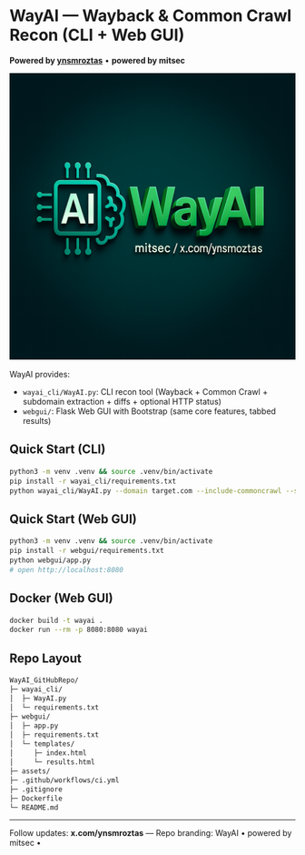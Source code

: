 # WayAI — Wayback & Common Crawl Recon (CLI + Web GUI)
**Powered by [ynsmroztas](https://x.com/ynsmroztas)** • **powered by mitsec**

![WayAI Logo](assets/wayai_logo.png)

WayAI provides:
- `wayai_cli/WayAI.py`: CLI recon tool (Wayback + Common Crawl + subdomain extraction + diffs + optional HTTP status)
- `webgui/`: Flask Web GUI with Bootstrap (same core features, tabbed results)

## Quick Start (CLI)
```bash
python3 -m venv .venv && source .venv/bin/activate
pip install -r wayai_cli/requirements.txt
python wayai_cli/WayAI.py --domain target.com --include-commoncrawl --status --scan-subs
```

## Quick Start (Web GUI)
```bash
python3 -m venv .venv && source .venv/bin/activate
pip install -r webgui/requirements.txt
python webgui/app.py
# open http://localhost:8080
```

## Docker (Web GUI)
```bash
docker build -t wayai .
docker run --rm -p 8080:8080 wayai
```

## Repo Layout
```
WayAI_GitHubRepo/
├─ wayai_cli/
│  ├─ WayAI.py
│  └─ requirements.txt
├─ webgui/
│  ├─ app.py
│  ├─ requirements.txt
│  └─ templates/
│     ├─ index.html
│     └─ results.html
├─ assets/
├─ .github/workflows/ci.yml
├─ .gitignore
├─ Dockerfile
└─ README.md
```

---
Follow updates: **x.com/ynsmroztas** — Repo branding: WayAI  • powered by mitsec •
